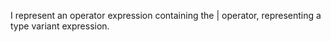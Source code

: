 I represent an operator expression containing the | operator, representing a type variant expression.